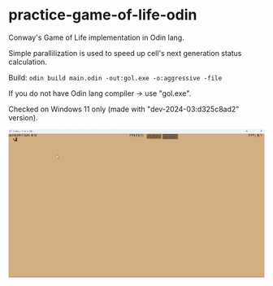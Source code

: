 # practice-game-of-life-odin

Conway's Game of Life implementation in Odin lang.

Simple parallilization is used to speed up cell's next generation status calculation.

Build: `odin build main.odin -out:gol.exe -o:aggressive -file`

If you do not have Odin lang compiler -> use "gol.exe".

Checked on Windows 11 only (made with "dev-2024-03:d325c8ad2" version).

![showcase](showcase.gif)
